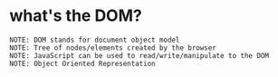 # what's the DOM?

    NOTE: DOM stands for document object model
    NOTE: Tree of nodes/elements created by the browser
    NOTE: JavaScript can be used to read/write/manipulate to the DOM
    NOTE: Object Oriented Representation

